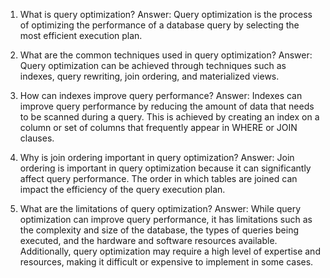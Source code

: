 

1. What is query optimization?
Answer: Query optimization is the process of optimizing the performance of a database query by selecting the most efficient execution plan.

2. What are the common techniques used in query optimization?
Answer: Query optimization can be achieved through techniques such as indexes, query rewriting, join ordering, and materialized views.

3. How can indexes improve query performance?
Answer: Indexes can improve query performance by reducing the amount of data that needs to be scanned during a query. This is achieved by creating an index on a column or set of columns that frequently appear in WHERE or JOIN clauses.

4. Why is join ordering important in query optimization?
Answer: Join ordering is important in query optimization because it can significantly affect query performance. The order in which tables are joined can impact the efficiency of the query execution plan.

5. What are the limitations of query optimization?
Answer: While query optimization can improve query performance, it has limitations such as the complexity and size of the database, the types of queries being executed, and the hardware and software resources available. Additionally, query optimization may require a high level of expertise and resources, making it difficult or expensive to implement in some cases.